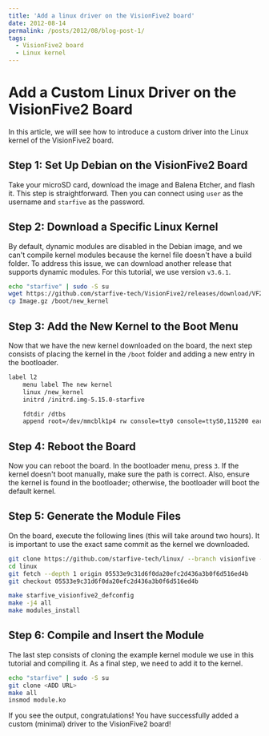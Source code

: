 ```yaml
---
title: 'Add a linux driver on the VisionFive2 board'
date: 2012-08-14
permalink: /posts/2012/08/blog-post-1/
tags:
  - VisionFive2 board
  - Linux kernel
---
```

# Add a Custom Linux Driver on the VisionFive2 Board

In this article, we will see how to introduce a custom driver into the Linux kernel of the VisionFive2 board.

## Step 1: Set Up Debian on the VisionFive2 Board

Take your microSD card, download the image and Balena Etcher, and flash it. This step is straightforward. Then you can connect using `user` as the username and `starfive` as the password.

## Step 2: Download a Specific Linux Kernel

By default, dynamic modules are disabled in the Debian image, and we can't compile kernel modules because the kernel file doesn't have a build folder. To address this issue, we can download another release that supports dynamic modules. For this tutorial, we use version `v3.6.1`.

```bash
echo "starfive" | sudo -S su
wget https://github.com/starfive-tech/VisionFive2/releases/download/VF2_v3.6.1/Image.gz
cp Image.gz /boot/new_kernel
```

## Step 3: Add the New Kernel to the Boot Menu

Now that we have the new kernel downloaded on the board, the next step consists of placing the kernel in the `/boot` folder and adding a new entry in the bootloader.

```bash
label l2
    menu label The new kernel
    linux /new_kernel
    initrd /initrd.img-5.15.0-starfive

    fdtdir /dtbs
    append root=/dev/mmcblk1p4 rw console=tty0 console=ttyS0,115200 earlycon rootwait stmmaceth=chain_mode:1 selinux=0
```

## Step 4: Reboot the Board

Now you can reboot the board. In the bootloader menu, press `3`. If the kernel doesn't boot manually, make sure the path is correct. Also, ensure the kernel is found in the bootloader; otherwise, the bootloader will boot the default kernel.

## Step 5: Generate the Module Files

On the board, execute the following lines (this will take around two hours). It is important to use the exact same commit as the kernel we downloaded.

```bash
git clone https://github.com/starfive-tech/linux/ --branch visionfive --single-branch --depth 1
cd linux
git fetch --depth 1 origin 05533e9c31d6f0da20efc2d436a3b0f6d516ed4b
git checkout 05533e9c31d6f0da20efc2d436a3b0f6d516ed4b

make starfive_visionfive2_defconfig
make -j4 all
make modules_install
```

## Step 6: Compile and Insert the Module

The last step consists of cloning the example kernel module we use in this tutorial and compiling it. As a final step, we need to add it to the kernel.

```bash
echo "starfive" | sudo -S su
git clone <ADD URL>
make all
insmod module.ko
```

If you see the output, congratulations! You have successfully added a custom (minimal) driver to the VisionFive2 board!

